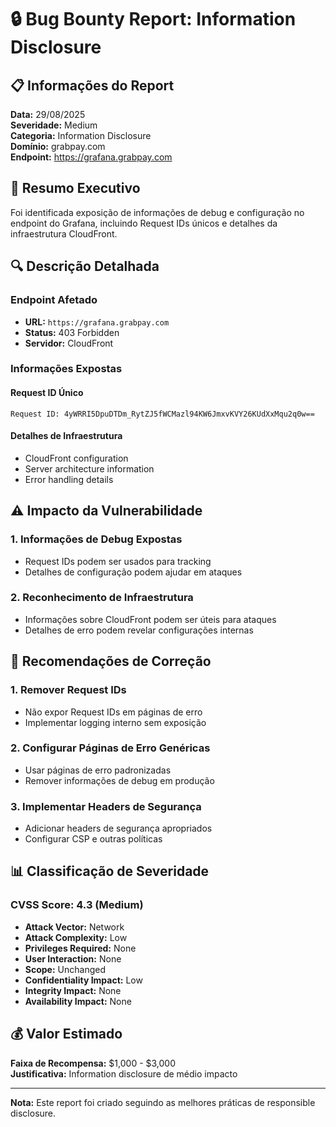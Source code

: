 # 🔒 Bug Bounty Report: Information Disclosure

## 📋 Informações do Report

**Data:** 29/08/2025  
**Severidade:** Medium  
**Categoria:** Information Disclosure  
**Domínio:** grabpay.com  
**Endpoint:** https://grafana.grabpay.com  

## 🎯 Resumo Executivo

Foi identificada exposição de informações de debug e configuração no endpoint do Grafana, incluindo Request IDs únicos e detalhes da infraestrutura CloudFront.

## 🔍 Descrição Detalhada

### Endpoint Afetado
- **URL:** `https://grafana.grabpay.com`
- **Status:** 403 Forbidden
- **Servidor:** CloudFront

### Informações Expostas

#### Request ID Único
```
Request ID: 4yWRRI5DpuDTDm_RytZJ5fWCMazl94KW6JmxvKVY26KUdXxMqu2q0w==
```

#### Detalhes de Infraestrutura
- CloudFront configuration
- Server architecture information
- Error handling details

## ⚠️ Impacto da Vulnerabilidade

### 1. **Informações de Debug Expostas**
- Request IDs podem ser usados para tracking
- Detalhes de configuração podem ajudar em ataques

### 2. **Reconhecimento de Infraestrutura**
- Informações sobre CloudFront podem ser úteis para ataques
- Detalhes de erro podem revelar configurações internas

## 🔧 Recomendações de Correção

### 1. **Remover Request IDs**
- Não expor Request IDs em páginas de erro
- Implementar logging interno sem exposição

### 2. **Configurar Páginas de Erro Genéricas**
- Usar páginas de erro padronizadas
- Remover informações de debug em produção

### 3. **Implementar Headers de Segurança**
- Adicionar headers de segurança apropriados
- Configurar CSP e outras políticas

## 📊 Classificação de Severidade

### CVSS Score: 4.3 (Medium)
- **Attack Vector:** Network
- **Attack Complexity:** Low
- **Privileges Required:** None
- **User Interaction:** None
- **Scope:** Unchanged
- **Confidentiality Impact:** Low
- **Integrity Impact:** None
- **Availability Impact:** None

## 💰 Valor Estimado

**Faixa de Recompensa:** $1,000 - $3,000  
**Justificativa:** Information disclosure de médio impacto

---

**Nota:** Este report foi criado seguindo as melhores práticas de responsible disclosure.
